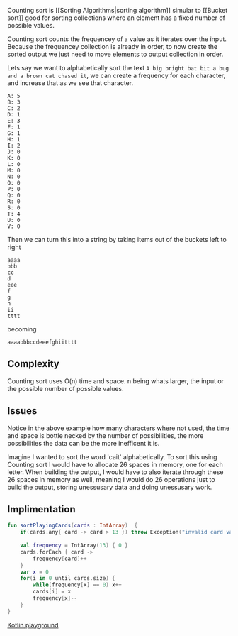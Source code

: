 Counting sort is [[Sorting Algorithms|sorting algorithm]] simular to [[Bucket sort]] good for sorting collections where an element has a fixed number of possible values. 

Counting sort counts the frequencey of a value as it iterates over the input. Because the frequencey collection is already in order, to now create the sorted output we just need to move elements to output collection in order.

Lets say we want to alphabetically sort the text `A big bright bat bit a bug and a brown cat chased it`, we can create a frequency for each character, and increase that as we see that character.  
```
A: 5
B: 3
C: 2
D: 1
E: 3
F: 1
G: 1
H: 1
I: 2
J: 0
K: 0
L: 0
M: 0
N: 0
O: 0
P: 0
Q: 0
R: 0
S: 0
T: 4
U: 0
V: 0
```
Then we can turn this into a string by taking items out of the buckets left to right
```
aaaa
bbb
cc
d
eee
f
g
h
ii
tttt
```
becoming
```
aaaabbbccdeeefghiitttt
```

## Complexity
Counting sort uses O(n) time and space. n being whats larger, the input or the possible number of possible values.

## Issues
Notice in the above example how many characters where not used, the time and space is bottle necked by the number of possibilities, the more possibilities the data can be the more inefficent it is.

Imagine I wanted to sort the word 'cait' alphabetically. To sort this using Counting sort I would have to allocate 26 spaces in memory, one for each letter. When building the output, I would have to also iterate through these 26 spaces in memory as well, meaning I would do 26 operations just to build the output, storing unessusary data and doing unessusary work.

## Implimentation
```kt
fun sortPlayingCards(cards : IntArray)  {
    if(cards.any{ card -> card > 13 }) throw Exception("invalid card value")
    
    val frequency = IntArray(13) { 0 }
    cards.forEach { card ->
        frequency[card]++
    }
    var x = 0
    for(i in 0 until cards.size) {
        while(frequency[x] == 0) x++
        cards[i] = x
        frequency[x]--
    }
}
```
[Kotlin playground](https://pl.kotl.in/277jnN8g8?theme=darcula)